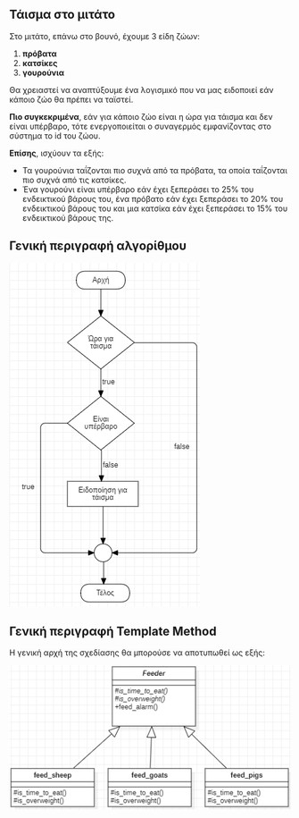## Τάισμα στο μιτάτο

Στο μιτάτο, επάνω στο βουνό, έχουμε 3 είδη ζώων:
1. **πρόβατα**
2. **κατσίκες**
3. **γουρούνια**

Θα χρειαστεί να αναπτύξουμε ένα λογισμικό που να μας ειδοποιεί εάν κάποιο ζώο θα πρέπει να ταϊστεί.

**Πιο συγκεκριμένα**, εάν για κάποιο ζώο είναι η ώρα για τάισμα και δεν είναι υπέρβαρο, τότε ενεργοποιείται ο συναγερμός εμφανίζοντας στο σύστημα το id του ζώου.

**Επίσης**, ισχύουν τα εξής:
- Τα γουρούνια ταΐζονται πιο συχνά από τα πρόβατα, τα οποία ταΐζονται πιο συχνά από τις κατσίκες.
- Ένα γουρούνι είναι υπέρβαρο εάν έχει ξεπεράσει το 25% του ενδεικτικού βάρους του, ένα πρόβατο εάν έχει ξεπεράσει το 20% του ενδεικτικού βάρους του και μια κατσίκα εάν έχει ξεπεράσει το 15% του ενδεικτικού βάρους της.

## Γενική περιγραφή αλγορίθμου
![Διάγραμμα ροής (flowchart)](../img/mitatoFlowchart.png)

## Γενική περιγραφή Template Method
Η γενική αρχή της σχεδίασης θα μπορούσε να αποτυπωθεί ως εξής:

![Διάγραμμα κλάσεων](../img/mitatoTemplateMethod_0.png)
